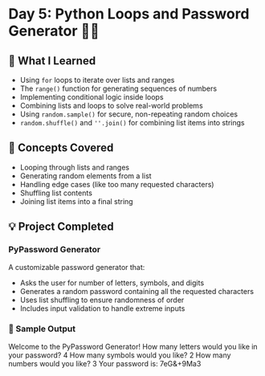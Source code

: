 # Day 5: Python Loops and Password Generator 🔁🔐

## 📘 What I Learned
- Using `for` loops to iterate over lists and ranges
- The `range()` function for generating sequences of numbers
- Implementing conditional logic inside loops
- Combining lists and loops to solve real-world problems
- Using `random.sample()` for secure, non-repeating random choices
- `random.shuffle()` and `''.join()` for combining list items into strings

## 🧠 Concepts Covered
- Looping through lists and ranges
- Generating random elements from a list
- Handling edge cases (like too many requested characters)
- Shuffling list contents
- Joining list items into a final string

## 💡 Project Completed
### PyPassword Generator
A customizable password generator that:
- Asks the user for number of letters, symbols, and digits
- Generates a random password containing all the requested characters
- Uses list shuffling to ensure randomness of order
- Includes input validation to handle extreme inputs

### 🔐 Sample Output
Welcome to the PyPassword Generator! 
How many letters would you like in your password? 4 
How many symbols would you like? 2 
How many numbers would you like? 3 
Your password is: 7eG&+9Ma3
